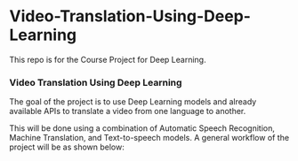 # Video-Translation-Using-Deep-Learning
This repo is for the Course Project for Deep Learning.

### Video Translation Using Deep Learning
The goal of the project is to use Deep Learning models and already available APIs to translate a video from one language to another.

This will be done using a combination of Automatic Speech Recognition, Machine Translation, and Text-to-speech models.
A general workflow of the project will be as shown below:
